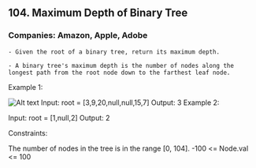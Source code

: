 ## 104. Maximum Depth of Binary Tree

### Companies: Amazon, Apple, Adobe

    - Given the root of a binary tree, return its maximum depth.

    - A binary tree's maximum depth is the number of nodes along the longest path from the root node down to the farthest leaf node.

Example 1:

![Alt text](https://assets.leetcode.com/uploads/2020/11/26/tmp-tree.jpg)
Input: root = [3,9,20,null,null,15,7]
Output: 3
Example 2:

Input: root = [1,null,2]
Output: 2

Constraints:

The number of nodes in the tree is in the range [0, 104].
-100 <= Node.val <= 100
